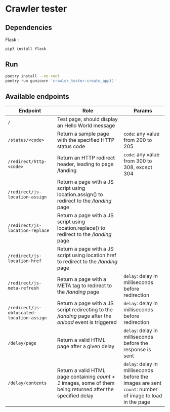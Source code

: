 # Crawler tester

## Dependencies 

Flask :

```
pip3 install flask
```

## Run

```sh
poetry install --no-root
poetry run gunicorn 'crawler_tester:create_app()'
```

## Available endpoints

| Endpoint | Role | Params
|-|-|-|
| `/` | Test page, should display an Hello World message ||
| `/status/<code>` | Return a sample page with the specified HTTP status code | `code`: any value from 200 to 205 |
| `/redirect/http-<code>` | Return an HTTP redirect header, leading to page /landing | `code`: any value from 300 to 308, except 304 |
| `/redirect/js-location-assign` | Return a page with a JS script using location.assign() to redirect to the _/landing_ page | |
| `/redirect/js-location-replace` | Return a page with a JS script using location.replace() to redirect to the _/landing_ page | |
| `/redirect/js-location-href` | Return a page with a JS script using location.href to redirect to the _/landing_ page | |
| `/redirect/js-meta-refresh` | Return a page with a META tag to redirect to the _/landing_ page | `delay`: delay in milliseconds before redirection |
| `/redirect/js-obfuscated-location-assign` | Return a page with a JS script redirecting to the _/landing_ page after the _onload_ event is triggered | `delay`: delay in milliseconds before redirection |
| `/delay/page` | Return a valid HTML page after a given delay | `delay`: delay in milliseconds before the response is sent |
| `/delay/contents` | Return a valid HTML page containing _count + 1_ images, some of them being returned after the specified delay | `delay`: delay in milliseconds before the images are sent<br>`count`: number of image to load in the page |
